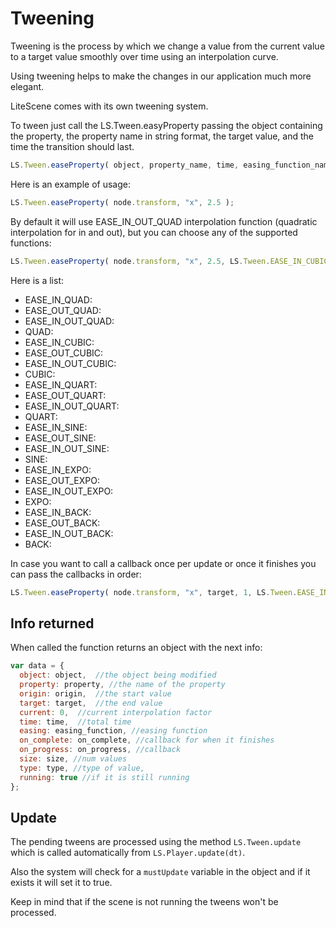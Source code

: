 # Tweening #

Tweening is the process by which we change a value from the current value to a target value smoothly over time using an interpolation curve.

Using tweening helps to make the changes in our application much more elegant.

LiteScene comes with its own tweening system.

To tween just call the LS.Tween.easyProperty passing the object containing the property, the property name in string format, the target value, and the time the transition should last.

```js
LS.Tween.easeProperty( object, property_name, time, easing_function_name, on_complete, on_progress );
```

Here is an example of usage:

```js
LS.Tween.easeProperty( node.transform, "x", 2.5 );
```

By default it will use EASE_IN_OUT_QUAD interpolation function (quadratic interpolation for in and out), but you can choose any of the supported functions:

```javascript
LS.Tween.easeProperty( node.transform, "x", 2.5, LS.Tween.EASE_IN_CUBIC );
```
Here is a list:

- EASE_IN_QUAD:
- EASE_OUT_QUAD: 
- EASE_IN_OUT_QUAD: 
- QUAD: 
- EASE_IN_CUBIC: 
- EASE_OUT_CUBIC: 
- EASE_IN_OUT_CUBIC: 
- CUBIC: 
- EASE_IN_QUART:
- EASE_OUT_QUART: 
- EASE_IN_OUT_QUART: 
- QUART: 
- EASE_IN_SINE: 
- EASE_OUT_SINE: 
- EASE_IN_OUT_SINE: 
- SINE: 
- EASE_IN_EXPO:
- EASE_OUT_EXPO:
- EASE_IN_OUT_EXPO:
- EXPO: 
- EASE_IN_BACK: 
- EASE_OUT_BACK:
- EASE_IN_OUT_BACK:
- BACK: 

In case you want to call a callback once per update or once it finishes you can pass the callbacks in order:

```javascript
LS.Tween.easeProperty( node.transform, "x", target, 1, LS.Tween.EASE_IN_CUBIC, on_complete, on_progress );
```

## Info returned

When called the function returns an object with the next info:
```js
var data = { 
  object: object,  //the object being modified
  property: property, //the name of the property
  origin: origin,  //the start value
  target: target,  //the end value
  current: 0,  //current interpolation factor
  time: time,  //total time
  easing: easing_function, //easing function 
  on_complete: on_complete, //callback for when it finishes
  on_progress: on_progress, //callback
  size: size, //num values
  type: type, //type of value,
  running: true //if it is still running
};
```

## Update ##

The pending tweens are processed using the method ```LS.Tween.update``` which is called automatically from ```LS.Player.update(dt)```.

Also the system will check for a ```mustUpdate``` variable in the object and if it exists it will set it to true.

Keep in mind that if the scene is not running the tweens won't be processed.

